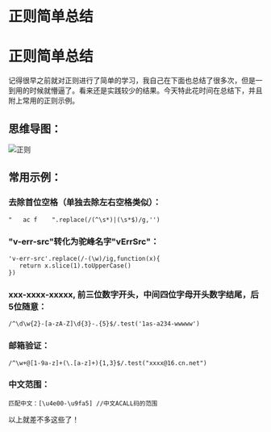 # 正则简单总结

# 正则简单总结

记得很早之前就对正则进行了简单的学习，我自己在下面也总结了很多次，但是一到用的时候就懵逼了。看来还是实践较少的结果。今天特此花时间在总结下，并且附上常用的正则示例。 

 ## 思维导图：

![正则](http://xiangsongtao.com/uploads/1474687442000.png "正则")

 ## 常用示例：

### 去除首位空格（单独去除左右空格类似）：

```
"   ac f    ".replace(/(^\s*)|(\s*$)/g,'')
```

### "v-err-src"转化为驼峰名字"vErrSrc"：

```
'v-err-src'.replace(/-(\w)/ig,function(x){
   return x.slice(1).toUpperCase()
})
```

### xxx-xxxx-xxxxx, 前三位数字开头，中间四位字母开头数字结尾，后5位随意：

```
/^\d\w{2}-[a-zA-Z]\d{3}-.{5}$/.test('1as-a234-wwwww')
```

### 邮箱验证：

```
/^\w+@[1-9a-z]+(\.[a-z]+){1,3}$/.test("xxxx@16.cn.net")
```

### 中文范围：

```
匹配中文：[\u4e00-\u9fa5] //中文ACALL码的范围
```


以上就差不多这些了！